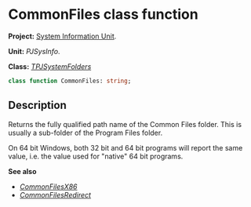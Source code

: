 # CommonFiles class function #

**Project:** [System Information Unit](../API.md).

**Unit:** _PJSysInfo_.

**Class:** _[TPJSystemFolders](./TPJSystemFolders.md)_

```pascal
class function CommonFiles: string;
```

## Description ##

Returns the fully qualified path name of the Common Files folder. This is usually a sub-folder of the Program Files folder.

On 64 bit Windows, both 32 bit and 64 bit programs will report the same value, i.e. the value used for "native" 64 bit programs.

**See also**

  * _[CommonFilesX86](./TPJSystemFolders-CommonFilesX86.md)_
  * _[CommonFilesRedirect](./TPJSystemFolders-CommonFilesRedirect.md)_